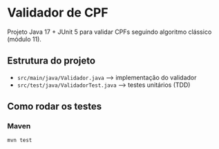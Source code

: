 # Validador de CPF

Projeto Java 17 + JUnit 5 para validar CPFs seguindo algoritmo clássico (módulo 11).

## Estrutura do projeto
- `src/main/java/Validador.java` --> implementação do validador
- `src/test/java/ValidadorTest.java` --> testes unitários (TDD)

## Como rodar os testes
### Maven
```bash
mvn test